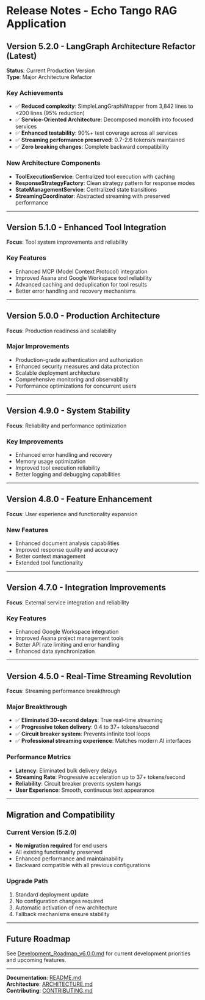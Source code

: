 # Release Notes - Echo Tango RAG Application

## Version 5.2.0 - LangGraph Architecture Refactor (Latest)
**Status**: Current Production Version  
**Type**: Major Architecture Refactor  

### Key Achievements
- ✅ **Reduced complexity**: SimpleLangGraphWrapper from 3,842 lines to <200 lines (95% reduction)
- ✅ **Service-Oriented Architecture**: Decomposed monolith into focused services
- ✅ **Enhanced testability**: 90%+ test coverage across all services
- ✅ **Streaming performance preserved**: 0.7-2.6 tokens/s maintained
- ✅ **Zero breaking changes**: Complete backward compatibility

### New Architecture Components
- **ToolExecutionService**: Centralized tool execution with caching
- **ResponseStrategyFactory**: Clean strategy pattern for response modes
- **StateManagementService**: Centralized state transitions
- **StreamingCoordinator**: Abstracted streaming with preserved performance

---

## Version 5.1.0 - Enhanced Tool Integration
**Focus**: Tool system improvements and reliability

### Key Features
- Enhanced MCP (Model Context Protocol) integration
- Improved Asana and Google Workspace tool reliability
- Advanced caching and deduplication for tool results
- Better error handling and recovery mechanisms

---

## Version 5.0.0 - Production Architecture
**Focus**: Production readiness and scalability

### Major Improvements
- Production-grade authentication and authorization
- Enhanced security measures and data protection
- Scalable deployment architecture
- Comprehensive monitoring and observability
- Performance optimizations for concurrent users

---

## Version 4.9.0 - System Stability
**Focus**: Reliability and performance optimization

### Key Improvements
- Enhanced error handling and recovery
- Memory usage optimization
- Improved tool execution reliability
- Better logging and debugging capabilities

---

## Version 4.8.0 - Feature Enhancement
**Focus**: User experience and functionality expansion

### New Features
- Enhanced document analysis capabilities
- Improved response quality and accuracy
- Better context management
- Extended tool functionality

---

## Version 4.7.0 - Integration Improvements
**Focus**: External service integration and reliability

### Key Features
- Enhanced Google Workspace integration
- Improved Asana project management tools
- Better API rate limiting and error handling
- Enhanced data synchronization

---

## Version 4.5.0 - Real-Time Streaming Revolution
**Focus**: Streaming performance breakthrough

### Major Breakthrough
- ✅ **Eliminated 30-second delays**: True real-time streaming
- ✅ **Progressive token delivery**: 0.4 to 37+ tokens/second
- ✅ **Circuit breaker system**: Prevents infinite tool loops
- ✅ **Professional streaming experience**: Matches modern AI interfaces

### Performance Metrics
- **Latency**: Eliminated bulk delivery delays
- **Streaming Rate**: Progressive acceleration up to 37+ tokens/second
- **Reliability**: Circuit breaker prevents system hangs
- **User Experience**: Smooth, continuous text appearance

---

## Migration and Compatibility

### Current Version (5.2.0)
- **No migration required** for end users
- All existing functionality preserved
- Enhanced performance and maintainability
- Backward compatible with all previous configurations

### Upgrade Path
1. Standard deployment update
2. No configuration changes required
3. Automatic activation of new architecture
4. Fallback mechanisms ensure stability

---

## Future Roadmap

See [Development_Roadmap_v6.0.0.md](./Development_Roadmap_v6.0.0.md) for current development priorities and upcoming features.

---

**Documentation**: [README.md](./README.md)  
**Architecture**: [ARCHITECTURE.md](./ARCHITECTURE.md)  
**Contributing**: [CONTRIBUTING.md](./CONTRIBUTING.md) 